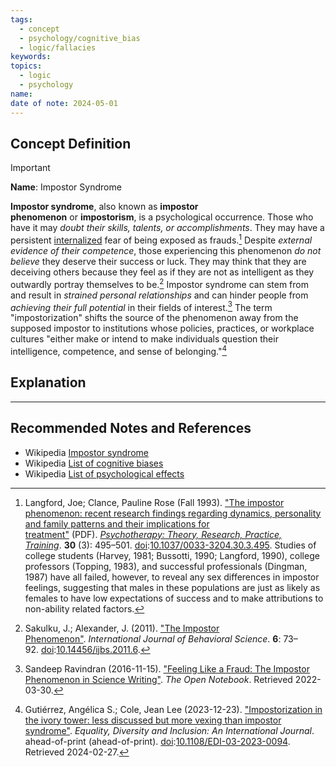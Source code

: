 ```yaml
---
tags:
  - concept
  - psychology/cognitive_bias
  - logic/fallacies
keywords: 
topics:
  - logic
  - psychology
name: 
date of note: 2024-05-01
---
```


## Concept Definition

>[!important]
>**Name**:  Impostor Syndrome
>
>**Impostor syndrome**, also known as **impostor phenomenon** or **impostorism**, is a psychological occurrence. Those who have it may *doubt their skills, talents, or accomplishments*. They may have a persistent [internalized](https://en.wikipedia.org/wiki/Internalizing_disorder "Internalizing disorder") fear of being exposed as frauds.[^1] Despite *external evidence of their competence*, those experiencing this phenomenon *do not believe* they deserve their success or luck. They may think that they are deceiving others because they feel as if they are not as intelligent as they outwardly portray themselves to be.[^2] Impostor syndrome can stem from and result in *strained personal relationships* and can hinder people from *achieving their full potential* in their fields of interest.[^3] The term "impostorization" shifts the source of the phenomenon away from the supposed impostor to institutions whose policies, practices, or workplace cultures "either make or intend to make individuals question their intelligence, competence, and sense of belonging."[^4]



## Explanation





-----------
##  Recommended Notes and References



- Wikipedia [Impostor syndrome](https://en.wikipedia.org/wiki/Impostor_syndrome)
- Wikipedia [List of cognitive biases](https://en.wikipedia.org/wiki/List_of_cognitive_biases)
- Wikipedia [List of psychological effects](https://en.wikipedia.org/wiki/List_of_psychological_effects)

[^1]: Langford, Joe; Clance, Pauline Rose (Fall 1993). ["The impostor phenomenon: recent research findings regarding dynamics, personality and family patterns and their implications for treatment"](http://paulineroseclance.com/pdf/-Langford.pdf) (PDF). _[Psychotherapy: Theory, Research, Practice, Training](https://en.wikipedia.org/wiki/Psychotherapy:_Theory,_Research,_Practice,_Training "Psychotherapy: Theory, Research, Practice, Training")_. **30** (3): 495–501. [doi](https://en.wikipedia.org/wiki/Doi_(identifier) "Doi (identifier)"):[10.1037/0033-3204.30.3.495](https://doi.org/10.1037%2F0033-3204.30.3.495). Studies of college students (Harvey, 1981; Bussotti, 1990; Langford, 1990), college professors (Topping, 1983), and successful professionals (Dingman, 1987) have all failed, however, to reveal any sex differences in impostor feelings, suggesting that males in these populations are just as likely as females to have low expectations of success and to make attributions to non-ability related factors.

[^2]: Sakulku, J.; Alexander, J. (2011). ["The Impostor Phenomenon"](https://www.tci-thaijo.org/index.php/IJBS/article/view/521). _International Journal of Behavioral Science_. **6**: 73–92. [doi](https://en.wikipedia.org/wiki/Doi_(identifier) "Doi (identifier)"):[10.14456/ijbs.2011.6](https://doi.org/10.14456%2Fijbs.2011.6).

[^3]: Sandeep Ravindran (2016-11-15). ["Feeling Like a Fraud: The Impostor Phenomenon in Science Writing"](https://www.theopennotebook.com/2016/11/15/feeling-like-a-fraud-the-impostor-phenomenon-in-science-writing/). _The Open Notebook_. Retrieved 2022-03-30.

[^4]: Gutiérrez, Angélica S.; Cole, Jean Lee (2023-12-23). ["Impostorization in the ivory tower: less discussed but more vexing than impostor syndrome"](https://www.emerald.com/insight/content/doi/10.1108/EDI-03-2023-0094/full/html). _Equality, Diversity and Inclusion: An International Journal_. ahead-of-print (ahead-of-print). [doi](https://en.wikipedia.org/wiki/Doi_(identifier) "Doi (identifier)"):[10.1108/EDI-03-2023-0094](https://doi.org/10.1108%2FEDI-03-2023-0094). Retrieved 2024-02-27.
